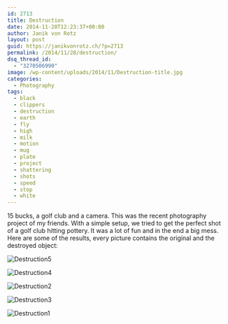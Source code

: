 ```yaml
---
id: 2713
title: Destruction
date: 2014-11-28T12:23:37+00:00
author: Janik von Rotz
layout: post
guid: https://janikvonrotz.ch/?p=2713
permalink: /2014/11/28/destruction/
dsq_thread_id:
  - "3270506990"
image: /wp-content/uploads/2014/11/Destruction-title.jpg
categories:
  - Photography
tags:
  - black
  - clippers
  - destruction
  - earth
  - fly
  - high
  - milk
  - motion
  - mug
  - plate
  - project
  - shattering
  - shots
  - speed
  - stop
  - white
---
```

15 bucks, a golf club and a camera. This was the recent photography project of my friends. With a simple setup, we tried to get the perfect shot of a golf club hitting pottery. It was a lot of fun and in the end a big mess. Here are some of the results, every picture contains the original and the destroyed object:
<!--more-->
![Destruction5](https://janikvonrotz.ch/wp-content/uploads/2014/11/Destruction5-1024x682.jpg)

![Destruction4](https://janikvonrotz.ch/wp-content/uploads/2014/11/Destruction4-1024x682.jpg)

![Destruction2](https://janikvonrotz.ch/wp-content/uploads/2014/11/Destruction2-1024x682.jpg)

![Destruction3](https://janikvonrotz.ch/wp-content/uploads/2014/11/Destruction3-1024x682.jpg)

![Destruction1](https://janikvonrotz.ch/wp-content/uploads/2014/11/Destruction1-1024x682.jpg)